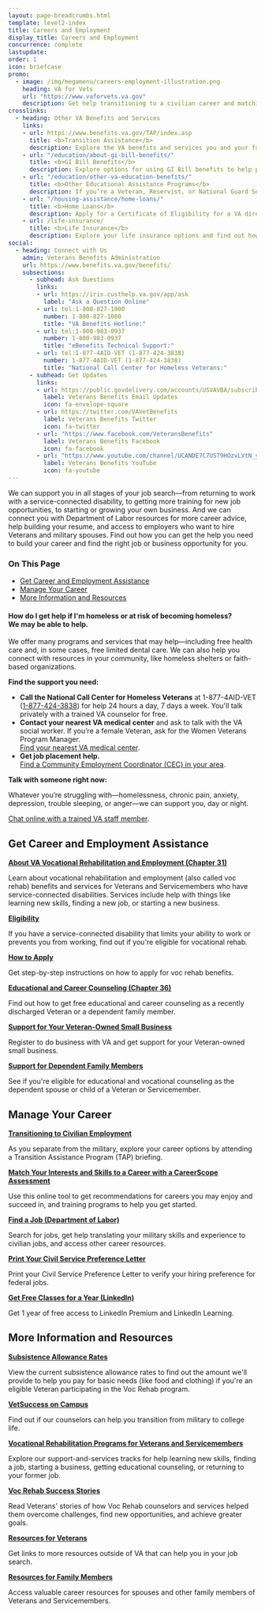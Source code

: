 ```yaml
---
layout: page-breadcrumbs.html
template: level2-index
title: Careers and Employment
display_title: Careers and Employment
concurrence: complete
lastupdate:
order: 1
icon: briefcase
promo:
  - image: /img/megamenu/careers-employment-illustration.png
    heading: VA for Vets
    url: "https://www.vaforvets.va.gov"
    description: Get help transitioning to a civilian career and matching your skills and experiences to VA job opportunities.
crosslinks:
  - heading: Other VA Benefits and Services
    links:
    - url: https://www.benefits.va.gov/TAP/index.asp
      title: <b>Transition Assistance</b>
      description: Explore the VA benefits and services you and your family may qualify for, and get help transitioning to VA support as you separate from the military.
    - url: "/education/about-gi-bill-benefits/"
      title: <b>GI Bill Benefits</b>
      description: Explore options for using GI Bill benefits to help pay for school or training, and find out what benefits you can get.
    - url: "/education/other-va-education-benefits/"
      title: <b>Other Educational Assistance Programs</b>
      description: If you’re a Veteran, Reservist, or National Guard Soldier who doesn’t qualify for the Post-9/11 GI Bill, see if you can get education benefits through other VA programs.
    - url: "/housing-assistance/home-loans/"
      title: <b>Home Loans</b>
      description: Apply for a Certificate of Eligibility for a VA direct or VA-backed home loan to build, buy, improve, or refinance a home.
    - url: /life-insurance/
      title: <b>Life Insurance</b>
      description: Explore your life insurance options and find out how to apply as a Servicemember, Veteran, or family member.
social:
  - heading: Connect with Us
    admin: Veterans Benefits Administration
    url: https://www.benefits.va.gov/benefits/
    subsections:
      - subhead: Ask Questions
        links:
        - url: https://iris.custhelp.va.gov/app/ask
          label: "Ask a Question Online"
        - url: tel:1-800-827-1000
          number: 1-800-827-1000
          title: "VA Benefits Hotline:"
        - url: tel:1-800-983-0937
          number: 1-800-983-0937
          title: "eBenefits Technical Support:"
        - url: tel:1-877-4AID-VET (1-877-424-3838)
          number: 1-877-4AID-VET (1-877-424-3838)
          title: "National Call Center for Homeless Veterans:"
      - subhead: Get Updates
        links:
        - url: https://public.govdelivery.com/accounts/USVAVBA/subscriber/new
          label: Veterans Benefits Email Updates
          icon: fa-envelope-square
        - url: https://twitter.com/VAVetBenefits
          label: Veterans Benefits Twitter
          icon: fa-twitter
        - url: "https://www.facebook.com/VeteransBenefits"
          label: Veterans Benefits Facebook
          icon: fa-facebook
        - url: "https://www.youtube.com/channel/UCANDE7C7UST9HOzvLVtN_yg"
          label: Veterans Benefits YouTube
          icon: fa-youtube
---
```


<p class="va-introtext">
We can support you in all stages of your job search—from returning to work with a service-connected disability, to getting more training for new job opportunities, to starting or growing your own business. And we can connect you with Department of Labor resources for more career advice, help building your resume, and access to employers who want to hire Veterans and military spouses. Find out how you can get the help you need to build your career and find the right job or business opportunity for you.
</p>

<h3>On This Page</h3>

<ul>
  <li><a href="#get">Get Career and Employment Assistance</a></li>
  <li><a href="#manage">Manage Your Career</a></li>
  <li><a href="#more">More Information and Resources</a></li>
</ul>

<div class="usa-alert usa-alert-warning">
  <div class="usa-alert-body">
    <h4 class="usa-alert-title">How do I get help if I'm homeless or at risk of becoming homeless?<br><a id="crisis-expander-link">We may be able to help</a>.</h4>
    <div id="crisis-expander-content" class="expander-content expander-content-closed">
      <div class="expander-content-inner usa-alert-text">
        <p>We offer many programs and services that may help—including free health care and, in some cases, free limited dental care. We can also help you connect with resources in your community, like homeless shelters or faith-based organizations.</p>
        <p><b>Find the support you need:</p>
        <ul>
          <li>Call the National Call Center for Homeless Veterans</b> at 1-877-4AID-VET (<a href="tel:+18774243838">1-877-424-3838</a>) for help 24 hours a day, 7 days a week. You'll talk privately with a trained VA counselor for free.
          <li><b>Contact your nearest VA medical center</b> and ask to talk with the VA social worker. If you’re a female Veteran, ask for the Women Veterans Program Manager. <br>
            <a href="/facilities/">Find your nearest VA medical center</a>.</li>
          <li><b>Get job placement help.</b><br>
            <a href="https://www.va.gov/homeless/cec-contacts.asp">Find a Community Employment Coordinator (CEC) in your area</a>.</li>
        </ul>
        <p><b>Talk with someone right now:</b>
        <p>Whatever you’re struggling with—homelessness, chronic pain, anxiety, depression, trouble sleeping, or anger—we can support you, day or night.</p>
        <a href="https://www.veteranscrisisline.net/ChatTermsOfService.aspx?account=Homeless%20Veterans%20Chat">Chat online with a trained VA staff member</a>.</p>
      </div>
    </div>
  </div>
</div>

<script type="text/javascript">

  // Toggle the expandable crisis info
  document.getElementById('crisis-expander-link')
    .addEventListener('click', function () {
      document.getElementById('crisis-expander-content').classList.toggle('expander-content-closed');
    });
</script>

<section class='usa-grid'>
  <div class="va-h-ruled--stars"></div>
</section>

<section id="get" class="merger-majorlinks">

  <h2>Get Career and Employment Assistance</h2>

  <div class="link">
    <a href="/careers-employment/vocational-rehabilitation/"><b>About VA Vocational Rehabilitation and Employment (Chapter 31)</b></a>
    <p>Learn about vocational rehabilitation and employment (also called voc rehab) benefits and services for Veterans and Servicemembers who have service-connected disabilities. Services include help with things like learning new skills, finding a new job, or starting a new business.</p>
  </div>

  <div class="link">
    <a href="/careers-employment/vocational-rehabilitation/eligibility/"><b>Eligibility</b></a>
    <p>If you have a service-connected disability that limits your ability to work or prevents you from working, find out if you're eligible for vocational rehab.</p>
  </div>

  <div class="link">
    <a href="/careers-employment/how-to-apply/"><b>How to Apply</b></a>
    <p>Get step-by-step instructions on how to apply for voc rehab benefits.</p>
  </div>

  <div class="link">
    <a href="/careers-employment/education-and-career-counseling/"><b>Educational and Career Counseling (Chapter 36)</b></a>
    <p>Find out how to get free educational and career counseling as a recently discharged Veteran or a dependent family member. </p>
  </div>

  <div class="link">
    <a href="/careers-employment/veteran-owned-business-support/"><b>Support for Your Veteran-Owned Small Business</b></a>
    <p>Register to do business with VA and get support for your Veteran-owned small business.</p>
  </div>

  <div class="link">
    <a href="/careers-employment/dependent-benefits/"><b>Support for Dependent Family Members</b></a>
    <p>See if you're eligible for educational and vocational counseling as the dependent spouse or child of a Veteran or Servicemember.</p>
  </div>

</section>

<section class='usa-grid'>
  <div class="va-h-ruled--stars"></div>
</section>

<section id="manage" class="merger-majorlinks">

  <h2>Manage Your Career</h2>

  <div class="link">
    <a href="https://www.benefits.va.gov/vocrehab/transitioning_from_service.asp"><b>Transitioning to Civilian Employment</b></a>
    <p>As you separate from the military, explore your career options by attending a Transition Assistance Program (TAP) briefing.</p>
    </div>

  <div class="link">
    <a href="/careers-employment/careerscope-skills-assessment/"><b>Match Your Interests and Skills to a Career with a CareerScope Assessment</b></a>
    <p>Use this online tool to get recommendations for careers you may enjoy and succeed in, and training programs to help you get started.</p>
  </div>

  <div class="link">
    <a href="https://dol.gov/veterans/findajob/"><b>Find a Job (Department of Labor)</b></a>
    <p>Search for jobs, get help translating your military skills and experience to civilian jobs, and access other career resources.</p>
  </div>

  <div class="link">
    <a href="/records/download-va-letters/"><b>Print Your Civil Service Preference Letter</b></a>
    <p>Print your Civil Service Preference Letter to verify your hiring preference for federal jobs.</p>
  </div>

  <div class="link">
    <a href="https://linkedinforgood.linkedin.com/programs/veterans"><b>Get Free Classes for a Year (LinkedIn)</b></a>
    <p>Get 1 year of free access to LinkedIn Premium and LinkedIn Learning.</p>
  </div>

</section>

<section class='usa-grid'>
  <div class="va-h-ruled--stars"></div>
</section>

<section id="more" class="merger-majorlinks">

  <h2>More Information and Resources</h2>

  <div class="link">
    <a href="https://benefits.va.gov/VOCREHAB/subsistence_allowance_rates.asp"><b>Subsistence Allowance Rates</b></a>
    <p>View the current subsistence allowance rates to find out the amount we'll provide to help you pay for basic needs (like food and clothing) if you're an eligible Veteran participating in the Voc Rehab program.</p>
  </div>

  <div class="link">
    <a href="https://vets.gov/employment/vocational-rehab-and-employment/vetsuccess/"><b>VetSuccess on Campus</b></a>
    <p>Find out if our counselors can help you transition from military to college life.</p>
  </div>

  <div class="link">
    <a href="https://www.benefits.va.gov/vocrehab/program_definitions.asp"><b>Vocational Rehabilitation Programs for Veterans and Servicemembers</b></a>
    <p>Explore our support-and-services tracks for help learning new skills, finding a job, starting a business, getting educational counseling, or returning to your former job.</p>
  </div>

  <div class="link">
    <a href="https://www.benefits.va.gov/vocrehab/success_stories.asp"><b>Voc Rehab Success Stories</b></a>
    <p>Read Veterans' stories of how Voc Rehab counselors and services helped them overcome challenges, find new opportunities, and achieve greater goals.</p>
  </div>

  <div class="link">
    <a href="/careers-employment/veteran-resources/"><b>Resources for Veterans</b></a>
    <p>Get links to more resources outside of VA that can help you in your job search.</p>
  </div>

  <div class="link">
    <a href="/careers-employment/family-resources/"><b>Resources for Family Members</b></a>
    <p>Access valuable career resources for spouses and other family members of Veterans and Servicemembers.</p>
  </div>

</section>
